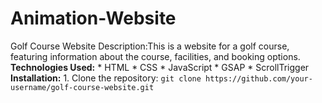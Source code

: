 # Animation-Website
Golf Course Website  Description:This is a website for a golf course, featuring information about the course, facilities, and booking options.  **Technologies Used:** * HTML * CSS * JavaScript * GSAP * ScrollTrigger  **Installation:** 1. Clone the repository: `git clone https://github.com/your-username/golf-course-website.git` 

